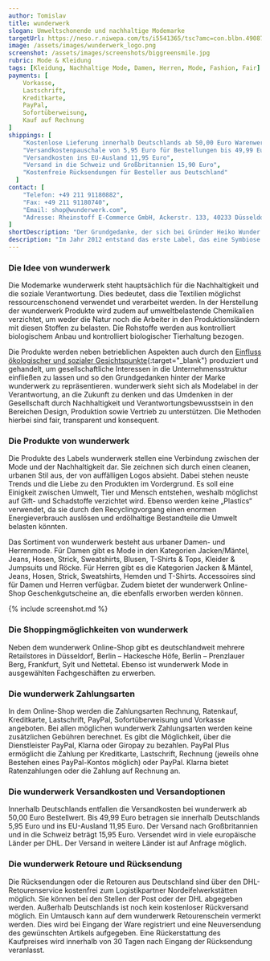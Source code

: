 ```yaml
---
author: Tomislav
title: wunderwerk
slogan: Umweltschonende und nachhaltige Modemarke
targetUrl: https://neso.r.niwepa.com/ts/i5541365/tsc?amc=con.blbn.490871.505057.14452568&rmd=3&trg=https%3A%2F%2Fwww.wunderwerk.com
image: /assets/images/wunderwerk_logo.png
screenshot: /assets/images/screenshots/biggreensmile.jpg
rubric: Mode & Kleidung
tags: [Kleidung, Nachhaltige Mode, Damen, Herren, Mode, Fashion, Fair]
payments: [
    Vorkasse,
    Lastschrift,
    Kreditkarte,
    PayPal,
    Sofortüberweisung,
    Kauf auf Rechnung
]
shippings: [
    "Kostenlose Lieferung innerhalb Deutschlands ab 50,00 Euro Warenwert",
    "Versandkostenpauschale von 5,95 Euro für Bestellungen bis 49,99 Euro",
    "Versandkosten ins EU-Ausland 11,95 Euro",
    "Versand in die Schweiz und Großbritannien 15,90 Euro",
    "Kostenfreie Rücksendungen für Besteller aus Deutschland"
  ]
contact: [
    "Telefon: +49 211 91180882",
    "Fax: +49 211 91180740",
    "Email: shop@wunderwerk.com",
    "Adresse: Rheinstoff E-Commerce GmbH, Ackerstr. 133, 40233 Düsseldorf"
]
shortDescription: "Der Grundgedanke, der sich bei Gründer Heiko Wunder für die Marke wunderwerk durch jahrelange Erfahrung in der Modebranche entwickelte, beinhaltet die Vorstellung, dass in der Zukunft nur noch nachhaltige Mode existieren wird und Bio, vegan und Co. eine Selbstverständlichkeit im Modesektor darstellen werden."
description: "Im Jahr 2012 entstand das erste Label, das eine Symbiose von Nachhaltigkeit und Mode darstellte. wunderwerk passt sich somit dem aktuellen Ethos an und strebt nach stetiger Verbesserung in diesen Sektoren."
---
```


### Die Idee von wunderwerk

Die Modemarke wunderwerk steht hauptsächlich für die Nachhaltigkeit und die soziale Verantwortung. Dies bedeutet, dass die Textilien möglichst ressourcenschonend verwendet und verarbeitet werden. In der Herstellung der wunderwerk Produkte wird zudem auf umweltbelastende Chemikalien verzichtet, um weder die Natur noch die Arbeiter in den Produktionsländern mit diesen Stoffen zu belasten. Die Rohstoffe werden aus kontrolliert biologischem Anbau und kontrolliert biologischer Tierhaltung bezogen.

Die Produkte werden neben betrieblichen Aspekten auch durch den [Einfluss ökologischer und sozialer Gesichtspunkte](https://www.wunderwerk.com/brand-mission){:target="_blank"} produziert und gehandelt, um gesellschaftliche Interessen in die Unternehmensstruktur einfließen zu lassen und so den Grundgedanken hinter der Marke wunderwerk zu repräsentieren. wunderwerk sieht sich als Modelabel in der Verantwortung, an die Zukunft zu denken und das Umdenken in der Gesellschaft durch Nachhaltigkeit und Verantwortungsbewusstsein in den Bereichen Design, Produktion sowie Vertrieb zu unterstützen. Die Methoden hierbei sind fair, transparent und konsequent.

### Die Produkte von wunderwerk

Die Produkte des Labels wunderwerk stellen eine Verbindung zwischen der Mode und der Nachhaltigkeit dar. Sie zeichnen sich durch einen cleanen, urbanen Stil aus, der von auffälligen Logos absieht. Dabei stehen neuste Trends und die Liebe zu den Produkten im Vordergrund. Es soll eine Einigkeit zwischen Umwelt, Tier und Mensch entstehen, weshalb möglichst auf Gift- und Schadstoffe verzichtet wird. Ebenso werden keine „Plastics“ verwendet, da sie durch den Recyclingvorgang einen enormen Energieverbrauch auslösen und erdölhaltige Bestandteile die Umwelt belasten könnten.

Das Sortiment von wunderwerk besteht aus urbaner Damen- und Herrenmode. Für Damen gibt es Mode in den Kategorien Jacken/Mäntel, Jeans, Hosen, Strick, Sweatshirts, Blusen, T-Shirts & Tops, Kleider & Jumpsuits und Röcke. Für Herren gibt es die Kategorien Jacken & Mäntel, Jeans, Hosen, Strick, Sweatshirts, Hemden und T-Shirts. Accessoires sind für Damen und Herren verfügbar. Zudem bietet der wunderwerk Online-Shop Geschenkgutscheine an, die ebenfalls erworben werden können. 

{% include screenshot.md %}

### Die Shoppingmöglichkeiten von wunderwerk

Neben dem wunderwerk Online-Shop gibt es deutschlandweit mehrere Retailstores in Düsseldorf, Berlin – Hackesche Höfe, Berlin – Prenzlauer Berg, Frankfurt, Sylt und Nettetal. Ebenso ist wunderwerk Mode in ausgewählten Fachgeschäften zu erwerben.

### Die wunderwerk Zahlungsarten

In dem Online-Shop werden die Zahlungsarten Rechnung, Ratenkauf, Kreditkarte, Lastschrift, PayPal, Sofortüberweisung und Vorkasse angeboten. Bei allen möglichen wunderwerk Zahlungsarten werden keine zusätzlichen Gebühren berechnet. Es gibt die Möglichkeit, über die Dienstleister PayPal, Klarna oder Giropay zu bezahlen. PayPal Plus ermöglicht die Zahlung per Kreditkarte, Lastschrift, Rechnung (jeweils ohne Bestehen eines PayPal-Kontos möglich) oder PayPal. Klarna bietet Ratenzahlungen oder die Zahlung auf Rechnung an.

### Die wunderwerk Versandkosten und Versandoptionen

Innerhalb Deutschlands entfallen die Versandkosten bei wunderwerk ab 50,00 Euro Bestellwert. Bis 49,99 Euro betragen sie innerhalb Deutschlands 5,95 Euro und ins EU-Ausland 11,95 Euro. Der Versand nach Großbritannien und in die Schweiz beträgt 15,95 Euro. Versendet wird in viele europäische Länder per DHL. Der Versand in weitere Länder ist auf Anfrage möglich.

### Die wunderwerk Retoure und Rücksendung

Die Rücksendungen oder die Retouren aus Deutschland sind über den DHL-Retourenservice kostenfrei zum Logistikpartner Nordeifelwerkstätten möglich. Sie können bei den Stellen der Post oder der DHL abgegeben werden. Außerhalb Deutschlands ist noch kein kostenloser Rückversand möglich. Ein Umtausch kann auf dem wunderwerk Retourenschein vermerkt werden. Dies wird bei Eingang der Ware registriert und eine Neuversendung des gewünschten Artikels aufgegeben. Eine Rückerstattung des Kaufpreises wird innerhalb von 30 Tagen nach Eingang der Rücksendung veranlasst.